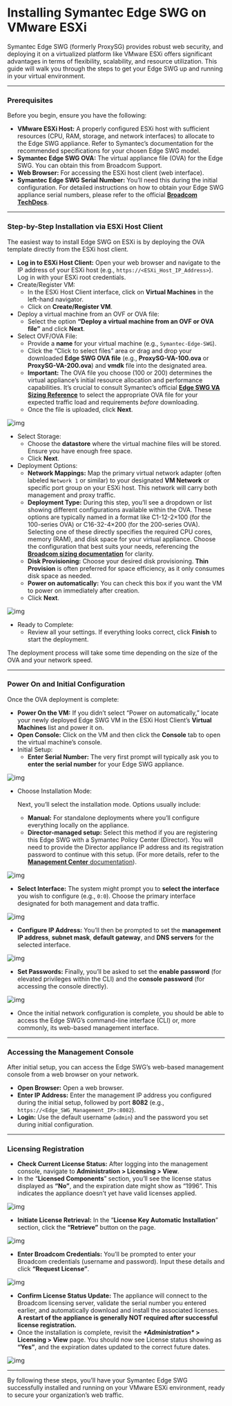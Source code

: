 # Installing Symantec Edge SWG on VMware ESXi

Symantec Edge SWG (formerly ProxySG) provides robust web security, and deploying it on a virtualized platform like VMware ESXi offers significant advantages in terms of flexibility, scalability, and resource utilization. This guide will walk you through the steps to get your Edge SWG up and running in your virtual environment.

------

### Prerequisites

Before you begin, ensure you have the following:

- **VMware ESXi Host:** A properly configured ESXi host with sufficient resources (CPU, RAM, storage, and network interfaces) to allocate to the Edge SWG appliance. Refer to Symantec’s documentation for the recommended specifications for your chosen Edge SWG model.
- **Symantec Edge SWG OVA:** The virtual appliance file (OVA) for the Edge SWG. You can obtain this from Broadcom Support.
- **Web Browser:** For accessing the ESXi host client (web interface).
- **Symantec Edge SWG Serial Number:** You’ll need this during the initial configuration. For detailed instructions on how to obtain your Edge SWG appliance serial numbers, please refer to the official [**Broadcom TechDocs**](https://techdocs.broadcom.com/us/en/symantec-security-software/web-and-network-security/edge-swg/7-3/deploy-edge-swg-va/Gen2_Overview/Gen2_Before_You_Begin/Gen2_retrieve_appliance_serial_numbers.html).

------

### Step-by-Step Installation via ESXi Host Client

The easiest way to install Edge SWG on ESXi is by deploying the OVA template directly from the ESXi host client.

- **Log in to ESXi Host Client:** Open your web browser and navigate to the IP address of your ESXi host (e.g., `https://<ESXi_Host_IP_Address>`). Log in with your ESXi root credentials.
- Create/Register VM:
    - In the ESXi Host Client interface, click on **Virtual Machines** in the left-hand navigator.
    - Click on **Create/Register VM**.
- Deploy a virtual machine from an OVF or OVA file:
    - Select the option **“Deploy a virtual machine from an OVF or OVA file”** and click **Next**.
- Select OVF/OVA File:
    - Provide a **name** for your virtual machine (e.g., `Symantec-Edge-SWG`).
    - Click the “Click to select files” area or drag and drop your downloaded **Edge SWG OVA file** (e.g., **ProxySG-VA-100.ova** or **ProxySG-VA-200.ova**) and **vmdk** file into the designated area.
    - **Important:** The OVA file you choose (100 or 200) determines the virtual appliance’s initial resource allocation and performance capabilities. It’s crucial to consult Symantec’s official [**Edge SWG VA Sizing Reference**](https://techdocs.broadcom.com/us/en/symantec-security-software/web-and-network-security/edge-swg/7-3/deploy-edge-swg-va/va-sizing-reference/isg-vmware-sizing-reference.html) to select the appropriate OVA file for your expected traffic load and requirements *before* downloading.
    - Once the file is uploaded, click **Next**.

![img](./assets/install_edge_swg_select_ovf.jpg)

- Select Storage:
    - Choose the **datastore** where the virtual machine files will be stored. Ensure you have enough free space.
    - Click **Next**.
- Deployment Options:
    - **Network Mappings:** Map the primary virtual network adapter (often labeled `Network 1` or similar) to your designated **VM Network** or specific port group on your ESXi host. This network will carry both management and proxy traffic.
    - **Deployment Type:** During this step, you’ll see a dropdown or list showing different configurations available within the OVA. These options are typically named in a format like C1-12-2×100 (for the 100-series OVA) or C16-32-4×200 (for the 200-series OVA). Selecting one of these directly specifies the required CPU cores, memory (RAM), and disk space for your virtual appliance. Choose the configuration that best suits your needs, referencing the [**Broadcom sizing documentation**](https://techdocs.broadcom.com/us/en/symantec-security-software/web-and-network-security/edge-swg/7-3/deploy-edge-swg-va/va-sizing-reference/isg-vmware-sizing-reference.html) for clarity.
    - **Disk Provisioning:** Choose your desired disk provisioning. **Thin Provision** is often preferred for space efficiency, as it only consumes disk space as needed.
    - **Power on automatically:** You can check this box if you want the VM to power on immediately after creation.
    - Click **Next**.

![img](./assets/install_edge_swg_deploy_option.jpg)

- Ready to Complete:
    - Review all your settings. If everything looks correct, click **Finish** to start the deployment.

The deployment process will take some time depending on the size of the OVA and your network speed.

------

### Power On and Initial Configuration

Once the OVA deployment is complete:

- **Power On the VM:** If you didn’t select “Power on automatically,” locate your newly deployed Edge SWG VM in the ESXi Host Client’s **Virtual Machines** list and power it on.
- **Open Console:** Click on the VM and then click the **Console** tab to open the virtual machine’s console.
- Initial Setup:
    - **Enter Serial Number:** The very first prompt will typically ask you to **enter the serial number** for your Edge SWG appliance.

![img](./assets/install_edge_swg_enter_serial_number.jpg)

- Choose Installation Mode:

     

    Next, you’ll select the installation mode. Options usually include:

    - **Manual:** For standalone deployments where you’ll configure everything locally on the appliance.
    - **Director-managed setup:** Select this method if you are registering this Edge SWG with a Symantec Policy Center (Director). You will need to provide the Director appliance IP address and its registration password to continue with this setup. (For more details, refer to the [**Management Center** documentation](https://techdocs.broadcom.com/us/en/symantec-security-software/web-and-network-security/management-center/4-1.html)).

![img](./assets/install_edge_swg_select_install_method.jpg)

- **Select Interface:** The system might prompt you to **select the interface** you wish to configure (e.g., `0:0`). Choose the primary interface designated for both management and data traffic.

![img](./assets/install_edge_swg_select_interface.jpg)

- **Configure IP Address:** You’ll then be prompted to set the **management IP address**, **subnet mask**, **default gateway**, and **DNS servers** for the selected interface.

![img](./assets/install_edge_swg_configure_ip_addr.jpg)

- **Set Passwords:** Finally, you’ll be asked to set the **enable password** (for elevated privileges within the CLI) and the **console password** (for accessing the console directly).

![img](./assets/install_edge_swg_configure_password.jpg)

- Once the initial network configuration is complete, you should be able to access the Edge SWG’s command-line interface (CLI) or, more commonly, its web-based management interface.

------

### Accessing the Management Console

After initial setup, you can access the Edge SWG’s web-based management console from a web browser on your network.

- **Open Browser:** Open a web browser.
- **Enter IP Address:** Enter the management IP address you configured during the initial setup, followed by port **8082** (e.g., `https://<Edge_SWG_Management_IP>:8082`).
- **Login:** Use the default username (`admin`) and the password you set during initial configuration.

------

### Licensing Registration

- **Check Current License Status:** After logging into the management console, navigate to **Administration > Licensing > View**.
- In the “**Licensed Components**” section, you’ll see the license status displayed as **“No”**, and the expiration date might show as “1996”. This indicates the appliance doesn’t yet have valid licenses applied.

![img](./assets/install_edge_swg_license_expired-1024x323.jpg)

- **Initiate License Retrieval:** In the “**License Key Automatic Installation**” section, click the **“Retrieve”** button on the page.

![img](./assets/install_edge_swg_license_retrieve.jpg)

- **Enter Broadcom Credentials:** You’ll be prompted to enter your Broadcom credentials (username and password). Input these details and click **“Request License”**.

![img](./assets/install_edge_swg_license_request_license_key.jpg)

- **Confirm License Status Update:** The appliance will connect to the Broadcom licensing server, validate the serial number you entered earlier, and automatically download and install the associated licenses. **A restart of the appliance is generally NOT required after successful license registration.**
- Once the installation is complete, revisit the ***\*Administration\** > Licensing > View** page. You should now see License status showing as **“Yes”**, and the expiration dates updated to the correct future dates.

![img](./assets/install_edge_swg_license_valid-1024x340.jpg)

------

By following these steps, you’ll have your Symantec Edge SWG successfully installed and running on your VMware ESXi environment, ready to secure your organization’s web traffic.